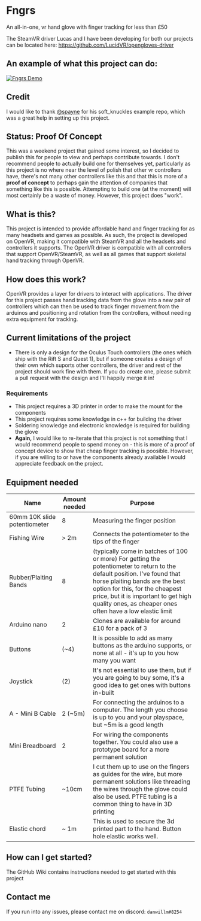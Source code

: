 # Fngrs
An all-in-one, vr hand glove with finger tracking for less than £50

The SteamVR driver Lucas and I have been developing for both our projects can be located here: https://github.com/LucidVR/opengloves-driver

## An example of what this project can do:
[![Fngrs Demo](https://img.youtube.com/vi/FPaCHbXl4mU/0.jpg)](https://www.youtube.com/watch?v=FPaCHbXl4mU)
## Credit
I would like to thank [@spayne](https://github.com/spayne) for his soft_knuckles example repo, which was a great help in setting up this project. 
## Status: Proof Of Concept
This was a weekend project that gained some interest, so I decided to publish this for people to view and perhaps contribute towards. I don't recommend people to actually build one for themselves yet, particularly as this project is no where near the level of polish that other vr controllers have, there's not many other controllers like this and that this is more of a **proof of concept** to perhaps gain the attention of companies that something like this is possible. Attempting to build one (at the moment) will most certainly be a waste of money. However, this project does "work".
## What is this?
This project is intended to provide affordable hand and finger tracking for as many headsets and games as possible. As such, the project is developed on OpenVR, making it compatible with SteamVR and all the headsets and controllers it supports. The OpenVR driver is compatible with all controllers that support OpenVR/SteamVR, as well as all games that support skeletal hand tracking through OpenVR.

## How does this work?
OpenVR provides a layer for drivers to interact with applications. The driver for this project passes hand tracking data from the glove into a new pair of controllers which can then be used to track finger movement from the arduinos and positioning and rotation from the controllers, without needing extra equipment for tracking.

## Current limitations of the project
* There is only a design for the Oculus Touch controllers (the ones which ship with the Rift S and Quest 1), but if someone creates a design of their own which suports other controllers, the driver and rest of the project should work fine with them. If you do create one, please submit a pull request with the design and I'll happily merge it in!

### Requirements
* This project requires a 3D printer in order to make the mount for the components
* This project requires some knowledge in c++ for building the driver
* Soldering knowledge and electronic knowledge is required for building the glove
* <b>Again,</b>  I would like to re-iterate that this project is not something that I would recommend people to spend money on - this is more of a proof of concept device to show that cheap finger tracking is poosible. However, if you are willing to or have the components already available I would appreciate feedback on the project.

## Equipment needed
| Name      | Amount needed | Purpose |
| ----------- | ----------- | ----------- | 
| 60mm 10K slide potentiometer | 8 |  Measuring the finger position |
| Fishing Wire | > 2m | Connects the potentiometer to the tips of the finger |
| Rubber/Plaiting Bands | 8 | (typically come in batches of 100 or more) For getting the potentiometer to return to the default position. I've found that horse plaiting bands are the best option for this, for the cheapest price, but it is important to get high quality ones, as cheaper ones often have a low elastic limit |
| Arduino nano | 2 | Clones are available for around £10 for a pack of 3 |
| Buttons | (~4) | It is possible to add as many buttons as the arduino supports, or none at all - it's up to you how many you want |
| Joystick | (2) | It's not essential to use them, but if you are going to buy some, it's a good idea to get ones with buttons in-built |
| A - Mini B Cable | 2 (~5m) | For connecting the arduinos to a computer. The length you choose is up to you and your playspace, but ~5m is a good length |
| Mini Breadboard | 2 | For wiring the components together. You could also use a prototype board for a more permanent solution |
| PTFE Tubing | ~10cm | I cut them up to use on the fingers as guides for the wire, but more permanent solutions like threading the wires through the glove could also be used. PTFE tubing is a common thing to have in 3D printing |
| Elastic chord | ~ 1m | This is used to secure the 3d printed part to the hand. Button hole elastic works well. |

## How can I get started?
The GitHub Wiki contains instructions needed to get started with this project

## Contact me
If you run into any issues, please contact me on discord: `danwillm#8254`
